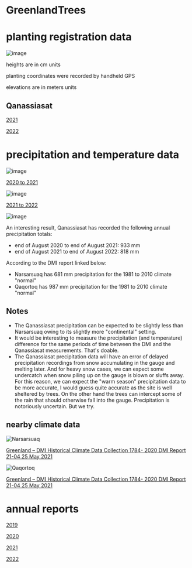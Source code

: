 # GreenlandTrees


# planting registration data

![image](https://github.com/jasonebox/GreenlandTrees/assets/32133350/a0238f1b-c165-4fb9-bb58-9976b387ffa2)

heights are in cm units

planting coordinates were recorded by handheld GPS

elevations are in meters units

## Qanassiasat

[2021](./geodata/2021_Qanassiasat_GreenlandTrees.csv)

[2022](./geodata/2022_Qanassiasat_GreenlandTrees.csv)

# precipitation and temperature data

![image](https://github.com/jasonebox/GreenlandTrees/assets/32133350/d432085f-a20a-4b00-88ad-982873e0e12a)

[2020 to 2021](./precipitation_temperature_gauge/QANASIASSAT_UTC_2020-2021.csv)

![image](https://github.com/jasonebox/GreenlandTrees/assets/32133350/c338c4a8-088d-4cd6-bce8-a3508a21ab80)

[2021 to 2022](./precipitation_temperature_gauge/QANASIASSAT_UTC_2021-2022.csv)

![image](https://github.com/jasonebox/GreenlandTrees/assets/32133350/4737e4e4-d3eb-4185-a7f9-ea576f0b6692)

An interesting result, Qanassiasat has recorded the following annual precipitation totals:
- end of August 2020 to end of August 2021: 933 mm 
- end of August 2021 to end of August 2022: 818 mm

According to the DMI report linked below:
- Narsarsuaq has 681 mm precipitation for the 1981 to 2010 climate "normal"
- Qaqortoq has 987 mm precipitation for the 1981 to 2010 climate "normal"

## Notes

- The Qanassiasat precipitation can be expected to be slightly less than Narsarsuaq owing to its slightly more "continental" setting.
- It would be interesting to measure the precipitation (and temperature) difference for the same periods of time between the DMI and the Qanassiasat measurements. That's doable.
- The Qanassiasat precipitation data will have an error of delayed precipitation recordings from snow accumulating in the gauge and melting later. And for heavy snow cases, we can expect some undercatch when snow piling up on the gauge is blown or sluffs away. For this reason, we can expect the "warm season" precipitation data to be more accurate, I would guess quite accurate as the site is well sheltered by trees. On the other hand the trees can intercept some of the rain that should otherwise fall into the gauge. Precipitation is notoriously uncertain. But we try.

## nearby climate data

![Narsarsuaq](https://github.com/jasonebox/GreenlandTrees/assets/32133350/7512a7d9-199b-4a34-8ab6-ccbce8f64b6b)

[Greenland – DMI Historical
Climate Data Collection 1784-
2020
DMI Report 21-04
25 May 2021](https://www.dmi.dk/fileadmin/Rapporter/2021/DMIRep21-04.pdf)

![Qaqortoq](https://github.com/jasonebox/GreenlandTrees/assets/32133350/9abfbccf-b90f-4e3d-a9eb-4402620e3e51)

[Greenland – DMI Historical
Climate Data Collection 1784-
2020
DMI Report 21-04
25 May 2021](https://www.dmi.dk/fileadmin/Rapporter/2021/DMIRep21-04.pdf)

# annual reports

[2019](./annual_reports/field_report_Greenland_Trees_2019.pdf)

[2020](./annual_reports/field_report_Greenland_Trees_2020.pdf)

[2021](./annual_reports/field_report_Greenland_Trees_2021.pdf)

[2022](./annual_reports/field_report_Greenland_Trees_2022.pdf)
